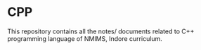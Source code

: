 # CPP
This repository contains all the notes/ documents related to C++ programming language of NMIMS, Indore curriculum.
